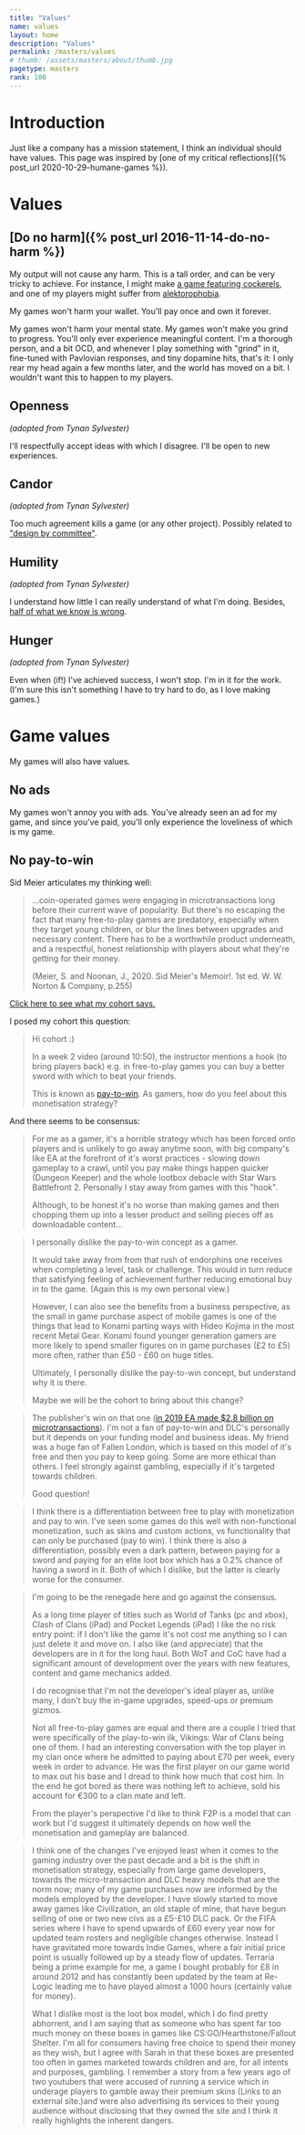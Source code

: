 ```yaml
---
title: "Values"
name: values
layout: home
description: "Values"
permalink: /masters/values
# thumb: /assets/masters/about/thumb.jpg
pagetype: masters
rank: 100
---
```


# Introduction

Just like a company has a mission statement, I think an individual should have values. This page was inspired by [one of my critical reflections]({% post_url 2020-10-29-humane-games %}).

# Values

## [Do no harm]({% post_url 2016-11-14-do-no-harm %})

My output will not cause any harm. This is a tall order, and can be very tricky to achieve. For instance, I might make [a game featuring cockerels](/games/cornwars), and one of my players might suffer from [alektorophobia](https://www.researchgate.net/publication/329315754_A_rare_case_report_of_alektorophobia_in_an_adult_male).

My games won't harm your wallet. You'll pay once and own it forever.

My games won't harm your mental state. My games won't make you grind to progress. You'll only ever experience meaningful content. I'm a thorough person, and a bit OCD, and whenever I play something with "grind" in it, fine-tuned with Pavlovian responses, and tiny dopamine hits, that's it: I only rear my head again a few months later, and the world has moved on a bit. I wouldn't want this to happen to my players.

## Openness

*(adopted from Tynan Sylvester)*

I'll respectfully accept ideas with which I disagree. I'll be open to new experiences.

## Candor

*(adopted from Tynan Sylvester)*

Too much agreement kills a game (or any other project). Possibly related to ["design by committee"](https://en.wikipedia.org/wiki/Design_by_committee).

## Humility

*(adopted from Tynan Sylvester)*

I understand how little I can really understand of what I'm doing. Besides, [half of what we know is wrong](https://staff.washington.edu/gray/misc/which-half.html).


## Hunger

*(adopted from Tynan Sylvester)*

Even when (if!) I've achieved success, I won't stop. I'm in it for the work. (I'm sure this isn't something I have to try hard to do, as I love making games.)

# Game values

My games will also have values.

## No ads

My games won't annoy you with ads. You've already seen an ad for my game, and since you've paid, you'll only experience the loveliness of which is my game.


## No pay-to-win

Sid Meier articulates my thinking well:

> ...coin-operated games were engaging in microtransactions long before their current wave of popularity. But there's no escaping the fact that many free-to-play games are predatory, especially when they target young children, or <span class="highlight">blur the lines between upgrades and necessary content.</span> There has to be a worthwhile product underneath, and a respectful, honest relationship with players about what they're getting for their money.
>
> (Meier, S. and Noonan, J., 2020. Sid Meier's Memoir!. 1st ed. W. W. Norton & Company, p.255)

<a href="#collapse1" data-toggle="collapse" class="collapse-button">Click here to see what my cohort says.</a>
<div id="collapse1" class="hidden">

I posed my cohort this question:

> Hi cohort :)
> 
> In a week 2 video (around 10:50), the instructor mentions a hook (to bring players back) e.g. in free-to-play games you can buy a better sword with which to beat your friends.
>
> This is known as [pay-to-win](https://en.wikipedia.org/wiki/Free-to-play#Pay-to-win). As gamers, how do you feel about this monetisation strategy?

And there seems to be consensus:


> For me as a gamer, it's a horrible strategy which has been forced onto players and is unlikely to go away anytime soon, with big company's like EA at the forefront of it's worst practices - slowing down gameplay to a crawl, until you pay make things happen quicker (Dungeon Keeper) and the whole lootbox debacle with Star Wars Battlefront 2.  Personally I stay away from games with this "hook".
> 
> Although, to be honest it's no worse than making games and then chopping them up into a lesser product and selling pieces off as downloadable content...


> I personally dislike the pay-to-win concept as a gamer. 
> 
> It would take away from from that rush of endorphins one receives when completing a level, task or challenge. This would in turn reduce that satisfying feeling of achievement  further reducing emotional buy in to the game. (Again this is my own personal view.)
> 
> However, I can also see the benefits from a business perspective, as the small in game purchase aspect of mobile games is one of the things that lead to Konami parting ways with Hideo Kojima in the most recent Metal Gear. Konami found younger generation gamers are more likely to spend smaller figures on in game purchases (£2 to £5) more often, rather than £50 - £60 on huge titles.
> 
> Ultimately, I personally dislike the pay-to-win concept, but understand why it is there. 
> 
> Maybe we will be the cohort to bring about this change?


> The publisher's win on that one ([in 2019 EA made $2.8 billion on microtransactions](https://www.gamespot.com/articles/ea-made-almost-1-billion-on-microtransactions-last/1100-6473240/)). I'm not a fan of pay-to-win and DLC's personally but it depends on your funding model and business ideas. My friend was a huge fan of Fallen London, which is based on this model of it's free and then you pay to keep going. Some are more ethical than others. I feel strongly against gambling, especially if it's targeted towards children.
> 
> Good question!

> I think there is a differentiation between free to play with monetization and pay to win. I've seen some games do this well with non-functional monetization, such as skins and custom actions, vs functionality that can only be purchased (pay to win). I think there is also a differentiation, possibly even a dark pattern, between paying for a sword and paying for an elite loot box which has a 0.2% chance of having a sword in it. Both of which I dislike, but the latter is clearly worse for the consumer. 


> I'm going to be the renegade here and go against the consensus.
> 
> As a long time player of titles such as World of Tanks (pc and xbox), Clash of Clans (iPad) and Pocket Legends (iPad) I like the no risk entry point: if I don't like the game it's not cost me anything so I can just delete it and move on. I also like (and appreciate) that the developers are in it for the long haul. Both WoT and CoC have had a significant amount of development over the years with new features, content and game mechanics added.
> 
> I do recognise that I'm not the developer's ideal player as, unlike many, I don't buy the in-game upgrades, speed-ups or premium gizmos.
> 
> Not all free-to-play games are equal and there are a couple I tried that were specifically of the play-to-win ilk, Vikings: War of Clans being one of them. I had an interesting conversation with the top player in my clan once where he admitted to paying about £70 per week, every week in order to advance. He was the first player on our game world to max out his base and I dread to think how much that cost him. In the end he got bored as there was nothing left to achieve, sold his account for €300 to a clan mate and left.
> 
> From the player's perspective I'd like to think F2P is a model that can work but I'd suggest it ultimately depends on how well the monetisation and gameplay are balanced.

> I think one of the changes I've enjoyed least when it comes to the gaming industry over the past decade and a bit is the shift in monetisation strategy, especially from large game developers, towards the micro-transaction and DLC heavy models that are the norm now; many of my game purchases now are informed by the models employed by the developer. I have slowly started to move away games like Civilization, an old staple of mine, that have begun selling of one or two new civs as a £5-£10 DLC pack. Or the FIFA series where I have to spend upwards of £60 every year now for updated team rosters and negligible changes otherwise. Instead I have gravitated more towards Indie Games, where a fair initial price point is usually followed up by a steady flow of updates. Terraria being a prime example for me, a game I bought probably for £8 in around 2012 and has constantly been updated by the team at Re-Logic leading me to have played almost a 1000 hours (certainly value for money).
> 
> What I dislike most is the loot box model, which I do find pretty abhorrent, and I am saying that as someone who has spent far too much money on these boxes in games like CS:GO/Hearthstone/Fallout Shelter. I'm all for consumers having free choice to spend their money as they wish, but I agree with Sarah in that these boxes are presented too often in games marketed towards children and are, for all intents and purposes, gambling. I remember a story from a few years ago of two youtubers that were accused of running a service which in underage players to gamble away their premium skins  (Links to an external site.)and were also advertising its services to their young audience without disclosing that they owned the site and I think it really highlights the inherent dangers.

</div>



<script>
document.addEventListener('DOMContentLoaded',function() {
    var expandLinks = document.querySelectorAll('.collapse-button');

    for(var i = 0; i < expandLinks.length; i++) {
        expandLinks[i].addEventListener('click', function(event) {
            var selector = event.currentTarget.getAttribute("href");
            var answersDiv = document.querySelector(selector);
            answersDiv.classList.toggle('hidden');
        });
    }
});
</script>